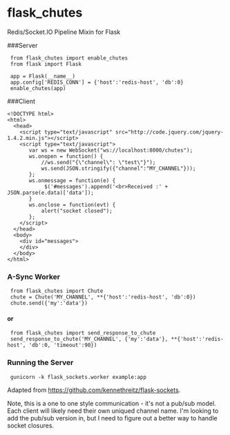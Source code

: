 flask_chutes
============

Redis/Socket.IO Pipeline Mixin for Flask

###Server


     from flask_chutes import enable_chutes
     from flask import Flask
    
     app = Flask(__name__)
     app.config['REDIS_CONN'] = {'host':'redis-host', 'db':0}
     enable_chutes(app)
    
###Client


    <!DOCTYPE html>
    <html>
      <head>
        <script type="text/javascript" src="http://code.jquery.com/jquery-1.4.2.min.js"></script>
        <script type="text/javascript">
           var ws = new WebSocket("ws://localhost:8000/chutes");
           ws.onopen = function() {
               //ws.send("{\"channel\": \"test\"}");
               ws.send(JSON.stringify({"channel":"MY_CHANNEL"}));
           };
           ws.onmessage = function(e) {
                $('#messages').append('<br>Received :' + JSON.parse(e.data)['data']);
           }
           ws.onclose = function(evt) {
               alert("socket closed");
           };
        </script>
      </head>
      <body>
        <div id="messages">
        </div>
      </body>
    </html>
    
    
### A-Sync Worker

     from flask_chutes import Chute
     chute = Chute('MY_CHANNEL', **{'host':'redis-host', 'db':0})
     chute.send({'my':'data'})

#### or

     from flask_chutes import send_response_to_chute
     send_response_to_chute('MY_CHANNEL', {'my':'data'}, **{'host':'redis-host', 'db':0, 'timeout':90})


### Running the Server

     gunicorn -k flask_sockets.worker example:app

Adapted from https://github.com/kennethreitz/flask-sockets.

Note, this is a one to one style communication - it's not a pub/sub model.  Each client will likely need their own uniqued channel name.  I'm looking to add the pub/sub version in, but I need to figure out a better way to handle socket closures.

    

